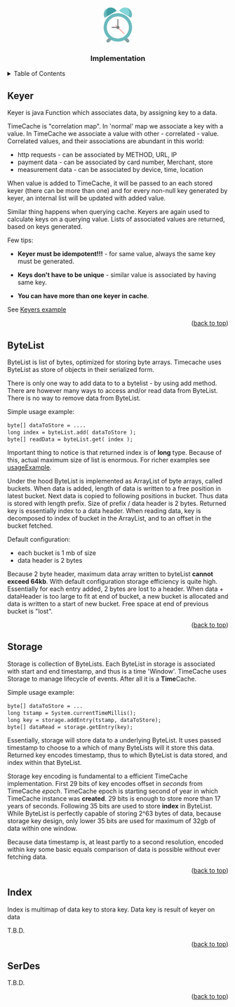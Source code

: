 <!-- Improved compatibility of back to top link: See: https://github.com/othneildrew/Best-README-Template/pull/73 -->
<a name="readme-top"></a>
<!--
*** Thanks for checking out the Best-README-Template. If you have a suggestion
*** that would make this better, please fork the repo and create a pull request
*** or simply open an issue with the tag "enhancement".
*** Don't forget to give the project a star!
*** Thanks again! Now go create something AMAZING! :D
-->


<!-- PROJECT LOGO -->
<br />
<div align="center">
  <a href="https://github.com/mtalijanac/timecache.git">
    <img src="../images/logo.png" alt="Logo" width="80" height="80">
  </a>

  <h3 align="center">Implementation</h3>
</div>



<!-- TABLE OF CONTENTS -->
<details>
  <summary>Table of Contents</summary>
  <ol>
    <li><a href="#keyer">Keyer</a></li>
    <li><a href="#bytelist">ByteList</a></li>
    <li><a href="#index">Index</a></li>
    <li><a href="#storage">Storage</a></li>
    <li><a href="#serdes">SerDes</a></li>
  </ol>
</details>



<!-- KEYER -->
## Keyer

Keyer is java Function which associates data, by assigning key to a data.

TimeCache is "correlation map". In 'normal' map we associate a key with a value.
In TimeCache we associate a value with other - correlated - value.
Correlated values, and their associations are abundant in this world:

  - http requests - can be associated by METHOD, URL, IP
  - payment data - can be associated by card number, Merchant, store
  - measurement data - can be associated by device, time, location

When value is added to TimeCache, it will be passed to an each stored keyer
(there can be more than one) and for every non-null key generated by keyer,
an internal list will be updated with added value.

Similar thing happens when querying cache. Keyers are again used to calculate
keys on a querying value. Lists of associated values are returned, based on
keys generated.

Few tips:

  - **Keyer must be idempotent!!!** - for same value, always the same key must
be generated.

  - **Keys don't have to be unique** - similar value is associated by having
same key.

  - **You can have more than one keyer in cache**.


See [Keyers example](https://github.com/mtalijanac/timecache/blob/main/src/test/java/mt/fireworks/timecache/examples/Keyers.java)


<p align="right">(<a href="#readme-top">back to top</a>)</p>

<!-- BYTELIST -->
## ByteList

ByteList is list of bytes, optimized for storing byte arrays.
Timecache uses ByteList as store of objects in their serialized form.

There is only one way to add data to to a bytelist - by using add method.
There are however many ways to access and/or read data from ByteList.
There is no way to remove data from ByteList.

Simple usage example:

    byte[] dataToStore = ....
    long index = byteList.add( dataToStore );
    byte[] readData = byteList.get( index );

Important thing to notice is that returned index is of **long** type.
Because of this, actual maximum size of list is enormous. For richer
examples see [usageExample](https://github.com/mtalijanac/timecache/blob/main/src/test/java/mt/fireworks/timecache/ByteListTest.java).

Under the hood ByteList is implemented as ArrayList of byte arrays, called buckets.
When data is added, length of data is written to a free position in
latest bucket. Next data is copied to following positions in bucket. Thus data
is stored with length prefix. Size of prefix / data header is 2 bytes. Returned
key is essentially index to a data header. When reading data, key is decomposed
to index of bucket in the ArrayList, and to an offset in the bucket fetched.

Default configuration:
  - each bucket is 1 mb of size
  - data header is 2 bytes

Because 2 byte header, maximum data array written to byteList **cannot exceed 64kb**.
With default configuration storage efficiency is quite high. Essentially for each
entry added, 2 bytes are lost to a header. When data + dataHeader is too large to
fit at end of bucket, a new bucket is allocated and data is written to a start
of new bucket. Free space at end of previous bucket is "lost".

<p align="right">(<a href="#readme-top">back to top</a>)</p>


<!-- STORAGE -->
## Storage

Storage is collection of ByteLists. Each ByteList in storage is associated
with start and end timestamp, and thus is a time 'Window'. TimeCache uses
Storage to manage lifecycle of events. After all it is a **Time**Cache.

Simple usage example:

    byte[] dataToStore = ...
    long tstamp = System.currentTimeMillis();
    long key = storage.addEntry(tstamp, dataToStore);
    byte[] dataRead = storage.getEntry(key);

Essentially, storage will store data to a underlying ByteList. It uses passed
timestamp to choose to a which of many ByteLists will it store this data.
Returned key encodes timestamp, thus to which ByteList is data stored,
and index within that ByteList.

Storage key encoding is fundamental to a efficient TimeCache implementation.
First 29 bits of key encodes offset in *seconds* from TimeCache *epoch*.
TimeCache epoch is starting second of year in which TimeCache instance was
**created**. 29 bits is enough to store more than 17 years of seconds.
Following 35 bits are used to store **index** in ByteList.
While ByteList is perfectly capable of storing 2^63 bytes of data, because
storage key design, only lower 35 bits are used for maximum of 32gb of
data within one window.

Because data timestamp is, at least partly to a second resolution, encoded within
key some basic equals comparison of data is possible without ever fetching data.

<p align="right">(<a href="#readme-top">back to top</a>)</p>


<!-- INDEX -->
## Index

Index is multimap of data key to stora key.
Data key is result of keyer on data

T.B.D.

<p align="right">(<a href="#readme-top">back to top</a>)</p>


<!-- SERDES -->
## SerDes

T.B.D.

<p align="right">(<a href="#readme-top">back to top</a>)</p>



